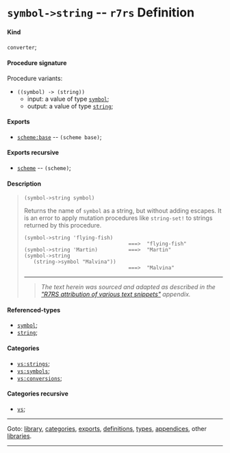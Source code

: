 

<a id='definition__r7rs__symbol-_3e_string'></a>

# `symbol->string` -- `r7rs` Definition


<a id='definition__r7rs__symbol-_3e_string__kind'></a>

#### Kind

`converter`;


<a id='definition__r7rs__symbol-_3e_string__procedure-signature'></a>

#### Procedure signature

Procedure variants:
 * `((symbol) -> (string))`
   * input: a value of type [`symbol`](../../r7rs/types/symbol.md#type__r7rs__symbol);
   * output: a value of type [`string`](../../r7rs/types/string.md#type__r7rs__string);


<a id='definition__r7rs__symbol-_3e_string__exports'></a>

#### Exports

 * [`scheme:base`](../../r7rs/exports/scheme_3a_base.md#export__r7rs__scheme_3a_base) -- `(scheme base)`;


<a id='definition__r7rs__symbol-_3e_string__exports-recursive'></a>

#### Exports recursive

 * [`scheme`](../../r7rs/exports/scheme.md#export__r7rs__scheme) -- `(scheme)`;


<a id='definition__r7rs__symbol-_3e_string__description'></a>

#### Description

> ````
> (symbol->string symbol)
> ````
> 
> 
> Returns the name of `symbol` as a string, but without adding escapes.
> It is an error
> to apply mutation procedures like `string-set!` to strings returned
> by this procedure.
> 
> ````
> (symbol->string 'flying-fish)
>                                   ===>  "flying-fish"
> (symbol->string 'Martin)          ===>  "Martin"
> (symbol->string
>    (string->symbol "Malvina"))
>                                   ===>  "Malvina"
> ````
> 
> 
> ----
> > *The text herein was sourced and adapted as described in the ["R7RS attribution of various text snippets"](../../r7rs/appendices/attribution.md#appendix__r7rs__attribution) appendix.*


<a id='definition__r7rs__symbol-_3e_string__referenced-types'></a>

#### Referenced-types

 * [`symbol`](../../r7rs/types/symbol.md#type__r7rs__symbol);
 * [`string`](../../r7rs/types/string.md#type__r7rs__string);


<a id='definition__r7rs__symbol-_3e_string__categories'></a>

#### Categories

 * [`vs:strings`](../../r7rs/categories/vs_3a_strings.md#category__r7rs__vs_3a_strings);
 * [`vs:symbols`](../../r7rs/categories/vs_3a_symbols.md#category__r7rs__vs_3a_symbols);
 * [`vs:conversions`](../../r7rs/categories/vs_3a_conversions.md#category__r7rs__vs_3a_conversions);


<a id='definition__r7rs__symbol-_3e_string__categories-recursive'></a>

#### Categories recursive

 * [`vs`](../../r7rs/categories/vs.md#category__r7rs__vs);

----

Goto: [library](../../r7rs/_index.md#library__r7rs), [categories](../../r7rs/categories/_index.md#toc__r7rs__categories), [exports](../../r7rs/exports/_index.md#toc__r7rs__exports), [definitions](../../r7rs/definitions/_index.md#toc__r7rs__definitions), [types](../../r7rs/types/_index.md#toc__r7rs__types), [appendices](../../r7rs/appendices/_index.md#toc__r7rs__appendices), other [libraries](../../_libraries.md#toc__libraries).

----

